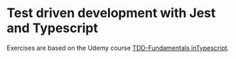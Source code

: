 # Test driven development with Jest and Typescript

Exercises are based on the Udemy course [TDD-Fundamentals inTypescript](https://www.udemy.com/course/tdd-fundamentals-in-typescript/).

